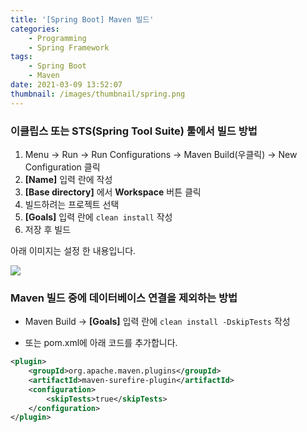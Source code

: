 ```yaml
---
title: '[Spring Boot] Maven 빌드'
categories:
    - Programming
    - Spring Framework
tags:
    - Spring Boot
    - Maven
date: 2021-03-09 13:52:07
thumbnail: /images/thumbnail/spring.png
---
```


### 이클립스 또는 STS(Spring Tool Suite) 툴에서 빌드 방법

1. Menu -> Run -> Run Configurations -> Maven Build(우클릭) -> New Configuration 클릭
2. **[Name]** 입력 란에 작성
3. **[Base directory]** 에서 **Workspace** 버튼 클릭
4. 빌드하려는 프로젝트 선택
5. **[Goals]** 입력 란에 `clean install` 작성
6. 저장 후 빌드

아래 이미지는 설정 한 내용입니다.

![](/images/springboot/maven_build.png)

### Maven 빌드 중에 데이터베이스 연결을 제외하는 방법

-   Maven Build -> **[Goals]** 입력 란에 `clean install -DskipTests` 작성

- 또는 pom.xml에 아래 코드를 추가합니다.

```xml
<plugin>
    <groupId>org.apache.maven.plugins</groupId>
    <artifactId>maven-surefire-plugin</artifactId>
    <configuration>
        <skipTests>true</skipTests>
    </configuration>
</plugin>
```
